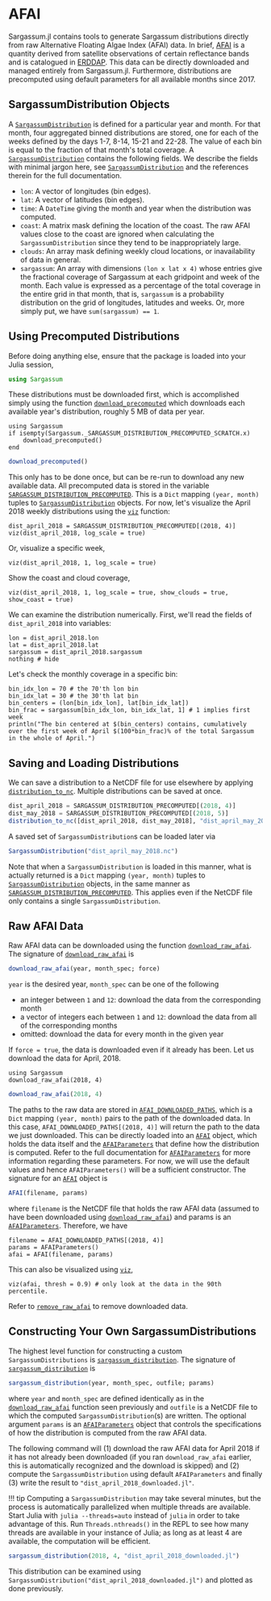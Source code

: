 # AFAI

Sargassum.jl contains tools to generate Sargassum distributions directly from raw Alternative Floating Algae Index (AFAI) data. In brief, [AFAI](https://www.sciencedirect.com/science/article/abs/pii/S0034425709001710) is a quantity derived from satellite observations of certain reflectance bands and is catalogued in [ERDDAP](https://cwcgom.aoml.noaa.gov/erddap/griddap/noaa_aoml_atlantic_oceanwatch_AFAI_7D.html). This data can be directly downloaded and managed entirely from Sargassum.jl. Furthermore, distributions are precomputed using default parameters for all available months since 2017.

## SargassumDistribution Objects

A [`SargassumDistribution`](@ref) is defined for a particular year and month. For that month, four aggregated binned distributions are stored, one for each of the weeks defined by the days 1-7, 8-14, 15-21 and 22-28. The value of each bin is equal to the fraction of that month's total coverage. A [`SargassumDistribution`](@ref) contains the following fields. We describe the fields with minimal jargon here, see [`SargassumDistribution`](@ref) and the references therein for the full documentation.

- `lon`: A vector of longitudes (bin edges).
- `lat`: A vector of latitudes (bin edges).
- `time`: A `DateTime` giving the month and year when the distribution was computed.
- `coast`: A matrix mask defining the location of the coast. The raw AFAI values close to the coast are ignored when calculating the `SargassumDistribution` since they tend to be inappropriately large.
- `clouds`: An array mask defining weekly cloud locations, or inavailability of data in general.
- `sargassum`: An array with dimensions `(lon x lat x 4)` whose entries give the fractional coverage of Sargassum at each gridpoint and week of the month. Each value is expressed as a percentage of the total coverage in the entire grid in that month, that is, `sargassum` is a probability distribution on the grid of longitudes, latitudes and weeks. Or, more simply put, we have `sum(sargassum) == 1`.

## Using Precomputed Distributions

Before doing anything else, ensure that the package is loaded into your Julia session,

```julia
using Sargassum
```

These distributions must be downloaded first, which is accomplished simply using the function [`download_precomputed`](@ref) which downloads each available year's distribution, roughly 5 MB of data per year.

```@setup afai-1
using Sargassum 
if isempty(Sargassum._SARGASSUM_DISTRIBUTION_PRECOMPUTED_SCRATCH.x)
    download_precomputed()
end
```

```julia
download_precomputed()
```

This only has to be done once, but can be re-run to download any new available data. All precomputed data is stored in the variable [`SARGASSUM_DISTRIBUTION_PRECOMPUTED`](@ref). This is a `Dict` mapping `(year, month)` tuples to [`SargassumDistribution`](@ref) objects. For now, let's visualize the April 2018 weekly distributions using the [`viz`](@ref) function:

```@example afai-1
dist_april_2018 = SARGASSUM_DISTRIBUTION_PRECOMPUTED[(2018, 4)]
viz(dist_april_2018, log_scale = true)
```

Or, visualize a specific week,

```@example afai-1
viz(dist_april_2018, 1, log_scale = true)
```

Show the coast and cloud coverage,

```@example afai-1
viz(dist_april_2018, 1, log_scale = true, show_clouds = true, show_coast = true)
```

We can examine the distribution numerically. First, we'll read the fields of `dist_april_2018` into variables:

```@example afai-1
lon = dist_april_2018.lon
lat = dist_april_2018.lat
sargassum = dist_april_2018.sargassum
nothing # hide
```

Let's check the monthly coverage in a specific bin:

```@example afai-1
bin_idx_lon = 70 # the 70'th lon bin
bin_idx_lat = 30 # the 30'th lat bin
bin_centers = (lon[bin_idx_lon], lat[bin_idx_lat])
bin_frac = sargassum[bin_idx_lon, bin_idx_lat, 1] # 1 implies first week
println("The bin centered at $(bin_centers) contains, cumulatively over the first week of April $(100*bin_frac)% of the total Sargassum in the whole of April.")
```
## Saving and Loading Distributions

We can save a distribution to a NetCDF file for use elsewhere by applying [`distribution_to_nc`](@ref). Multiple distributions can be saved at once.

```julia
dist_april_2018 = SARGASSUM_DISTRIBUTION_PRECOMPUTED[(2018, 4)]
dist_may_2018 = SARGASSUM_DISTRIBUTION_PRECOMPUTED[(2018, 5)]
distribution_to_nc([dist_april_2018, dist_may_2018], "dist_april_may_2018.nc")
```

A saved set of `SargassumDistribution`s can be loaded later via

```julia
SargassumDistribution("dist_april_may_2018.nc")
```

Note that when a `SargassumDistribution` is loaded in this manner, what is actually returned is a `Dict` mapping `(year, month)` tuples to [`SargassumDistribution`](@ref) objects, in the same manner as [`SARGASSUM_DISTRIBUTION_PRECOMPUTED`](@ref). This applies even if the NetCDF file only contains a single `SargassumDistribution`.

## Raw AFAI Data

Raw AFAI data can be downloaded using the function [`download_raw_afai`](@ref). The signature of [`download_raw_afai`](@ref) is

```julia
download_raw_afai(year, month_spec; force)
```

`year` is the desired year, `month_spec` can be one of the following 

- an integer between `1` and `12`: download the data from the corresponding month
- a vector of integers each between `1` and `12`: download the data from all of the corresponding months
- omitted: download the data for every month in the given year

If `force = true`, the data is downloaded even if it already has been. Let us download the data for April, 2018.

```@setup afai-dl
using Sargassum 
download_raw_afai(2018, 4)
```

```julia
download_raw_afai(2018, 4)
```

The paths to the raw data are stored in [`AFAI_DOWNLOADED_PATHS`](@ref), which is a `Dict` mapping `(year, month)` pairs to the path of the downloaded data. In this case, `AFAI_DOWNLOADED_PATHS[(2018, 4)]` will return the path to the data we just downloaded. This can be directly loaded into an [`AFAI`](@ref) object, which holds the data itself and the [`AFAIParameters`](@ref) that define how the distribution is computed. Refer to the full documentation for [`AFAIParameters`](@ref) for more information regarding these parameters. For now, we will use the default values and hence `AFAIParameters()` will be a sufficient constructor. The signature for an [`AFAI`](@ref) object is

```julia
AFAI(filename, params)
```

where `filename` is the NetCDF file that holds the raw AFAI data (assumed to have been downloaded using [`download_raw_afai`](@ref)) and params is an [`AFAIParameters`](@ref). Therefore, we have

```@example afai-dl
filename = AFAI_DOWNLOADED_PATHS[(2018, 4)]
params = AFAIParameters()
afai = AFAI(filename, params)
```

This can also be visualized using [`viz`](@ref),

```@example afai-dl
viz(afai, thresh = 0.9) # only look at the data in the 90th percentile.
```

Refer to [`remove_raw_afai`](@ref) to remove downloaded data.

## Constructing Your Own SargassumDistributions

The highest level function for constructing a custom `SargassumDistributions` is [`sargassum_distribution`](@ref). The signature of [`sargassum_distribution`](@ref) is

```julia
sargassum_distribution(year, month_spec, outfile; params)
```

where `year` and `month_spec` are defined identically as in the [`download_raw_afai`](@ref) function seen previously and `outfile` is a NetCDF file to which the computed `SargassumDistribution`(s) are written. The optional argument `params` is an [`AFAIParameters`](@ref) object that controls the specifications of how the distribution is computed from the raw AFAI data. 

The following command will (1) download the raw AFAI data for April 2018 if it has not already been downloaded (if you ran `download_raw_afai` earlier, this is automatically recognized and the download is skipped) and (2) compute the `SargassumDistribution` using default `AFAIParameters` and finally (3) write the result to `"dist_april_2018_downloaded.jl"`.

!!! tip
    Computing a `SargassumDistribution` may take several minutes, but the process is automatically parallelized when multiple threads are available. Start Julia with `julia --threads=auto` instead of `julia` in order to take advantage of this. Run `Threads.nthreads()` in the REPL to see how many threads are available in your instance of Julia; as long as at least 4 are available, the computation will be efficient.

```julia
sargassum_distribution(2018, 4, "dist_april_2018_downloaded.jl")
```

This distribution can be examined using `SargassumDistribution("dist_april_2018_downloaded.jl")` and plotted as done previously. 


